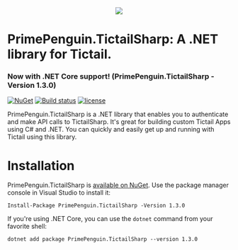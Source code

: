 <div align="center">
  <img href="https://www.primepenguin.com/" src="https://avatars0.githubusercontent.com/u/40055152?s=50&v=4">
</div>

# PrimePenguin.TictailSharp: A .NET library for Tictail.
### Now with .NET Core support! (PrimePenguin.TictailSharp -Version 1.3.0)

[![NuGet](https://img.shields.io/nuget/v/TictailSharp.svg?maxAge=3600)](https://www.nuget.org/packages/PrimePenguin.TictailSharp/)
[![Build status](https://ci.appveyor.com/api/projects/status/58l0gs6cqak3xtlf/branch/master?svg=true)]()
[![license](https://img.shields.io/github/license/PrimePenguin/PrimePenguin.TictailSharp.svg?maxAge=3600)](https://github.com/PrimePenguin/PrimePenguin.TictailSharp/blob/master/LICENSE)

PrimePenguin.TictailSharp is a .NET library that enables you to authenticate and make API calls to TictailSharp. 
It's great for building custom Tictail Apps using C# and .NET. You can quickly and easily get up and running with Tictail using this library.

# Installation

PrimePenguin.TictailSharp is [available on NuGet](https://www.nuget.org/packages/PrimePenguin.TictailSharp/1.3.0). Use the package manager
console in Visual Studio to install it:

```
Install-Package PrimePenguin.TictailSharp -Version 1.3.0
```

If you're using .NET Core, you can use the `dotnet` command from your favorite shell:

```
dotnet add package PrimePenguin.TictailSharp --version 1.3.0
```
